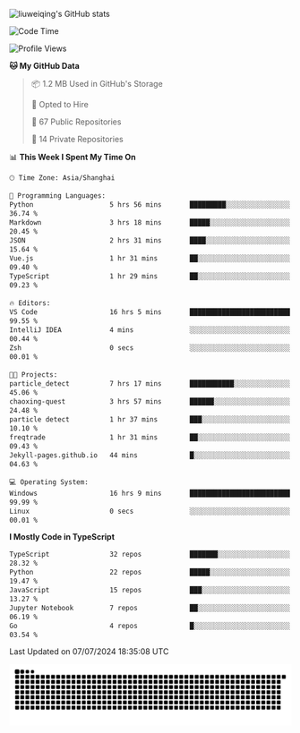 ![liuweiqing's GitHub stats](https://github-readme-stats.vercel.app/api?username=14790897&show_icons=true&locale=cn&include_all_commits=true&count_private=true)

<!--START_SECTION:waka-->
![Code Time](http://img.shields.io/badge/Code%20Time-1%2C146%20hrs-blue)

![Profile Views](http://img.shields.io/badge/Profile%20Views-7-blue)

**🐱 My GitHub Data** 

> 📦 1.2 MB Used in GitHub's Storage 
 > 
> 💼 Opted to Hire
 > 
> 📜 67 Public Repositories 
 > 
> 🔑 14 Private Repositories 
 > 
📊 **This Week I Spent My Time On** 

```text
🕑︎ Time Zone: Asia/Shanghai

💬 Programming Languages: 
Python                   5 hrs 56 mins       █████████░░░░░░░░░░░░░░░░   36.74 % 
Markdown                 3 hrs 18 mins       █████░░░░░░░░░░░░░░░░░░░░   20.45 % 
JSON                     2 hrs 31 mins       ████░░░░░░░░░░░░░░░░░░░░░   15.64 % 
Vue.js                   1 hr 31 mins        ██░░░░░░░░░░░░░░░░░░░░░░░   09.40 % 
TypeScript               1 hr 29 mins        ██░░░░░░░░░░░░░░░░░░░░░░░   09.23 % 

🔥 Editors: 
VS Code                  16 hrs 5 mins       █████████████████████████   99.55 % 
IntelliJ IDEA            4 mins              ░░░░░░░░░░░░░░░░░░░░░░░░░   00.44 % 
Zsh                      0 secs              ░░░░░░░░░░░░░░░░░░░░░░░░░   00.01 % 

🐱‍💻 Projects: 
particle_detect          7 hrs 17 mins       ███████████░░░░░░░░░░░░░░   45.06 % 
chaoxing-quest           3 hrs 57 mins       ██████░░░░░░░░░░░░░░░░░░░   24.48 % 
particle detect          1 hr 37 mins        ███░░░░░░░░░░░░░░░░░░░░░░   10.10 % 
freqtrade                1 hr 31 mins        ██░░░░░░░░░░░░░░░░░░░░░░░   09.43 % 
Jekyll-pages.github.io   44 mins             █░░░░░░░░░░░░░░░░░░░░░░░░   04.63 % 

💻 Operating System: 
Windows                  16 hrs 9 mins       █████████████████████████   99.99 % 
Linux                    0 secs              ░░░░░░░░░░░░░░░░░░░░░░░░░   00.01 % 
```

**I Mostly Code in TypeScript** 

```text
TypeScript               32 repos            ███████░░░░░░░░░░░░░░░░░░   28.32 % 
Python                   22 repos            █████░░░░░░░░░░░░░░░░░░░░   19.47 % 
JavaScript               15 repos            ███░░░░░░░░░░░░░░░░░░░░░░   13.27 % 
Jupyter Notebook         7 repos             ██░░░░░░░░░░░░░░░░░░░░░░░   06.19 % 
Go                       4 repos             █░░░░░░░░░░░░░░░░░░░░░░░░   03.54 % 
```




 Last Updated on 07/07/2024 18:35:08 UTC
<!--END_SECTION:waka-->

<picture>
  <source media="(prefers-color-scheme: dark)" srcset="https://raw.githubusercontent.com/14790897/14790897/output/github-contribution-grid-snake-dark.svg" />
  <source media="(prefers-color-scheme: light)" srcset="https://raw.githubusercontent.com/14790897/14790897/output/github-contribution-grid-snake.svg" />
  <img alt="github-snake" src="https://raw.githubusercontent.com/14790897/14790897/output/github-contribution-grid-snake.svg" />
</picture>
